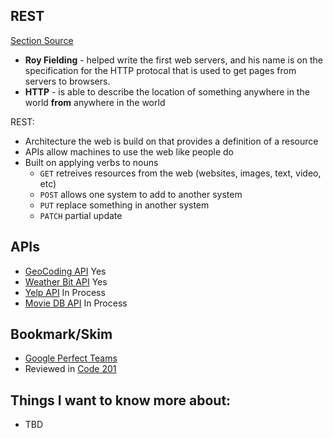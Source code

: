 ## REST
[Section Source](https://gist.github.com/brookr/5977550)

- **Roy Fielding** - helped write the first web servers, and his name is on the specification for the HTTP protocal that is used to get pages from servers to browsers.
- **HTTP** - is able to describe the location of something anywhere in the world **from** anywhere in the world

REST:
- Architecture the web is build on that provides a definition of a resource
- APIs allow machines to use the web like people do
- Built on applying verbs to nouns
  - `GET` retreives resources from the web (websites, images, text, video, etc)
  - `POST` allows one system to add to another system
  - `PUT` replace something in another system
  - `PATCH` partial update 

## APIs
- [GeoCoding API](https://locationiq.com/) Yes
- [Weather Bit API](https://www.weatherbit.io/) Yes
- [Yelp API](https://www.yelp.com/developers/documentation/v3/business_search) In Process
- [Movie DB API](https://developers.themoviedb.org/3/getting-started/introduction) In Process

## Bookmark/Skim
- [Google Perfect Teams](https://www.google.com/amp/mobile.nytimes.com/2016/02/28/magazine/what-google-learned-from-its-quest-to-build-the-perfect-team.amp.html)
- Reviewed in [Code 201](class201-14.md)

## Things I want to know more about:
- TBD